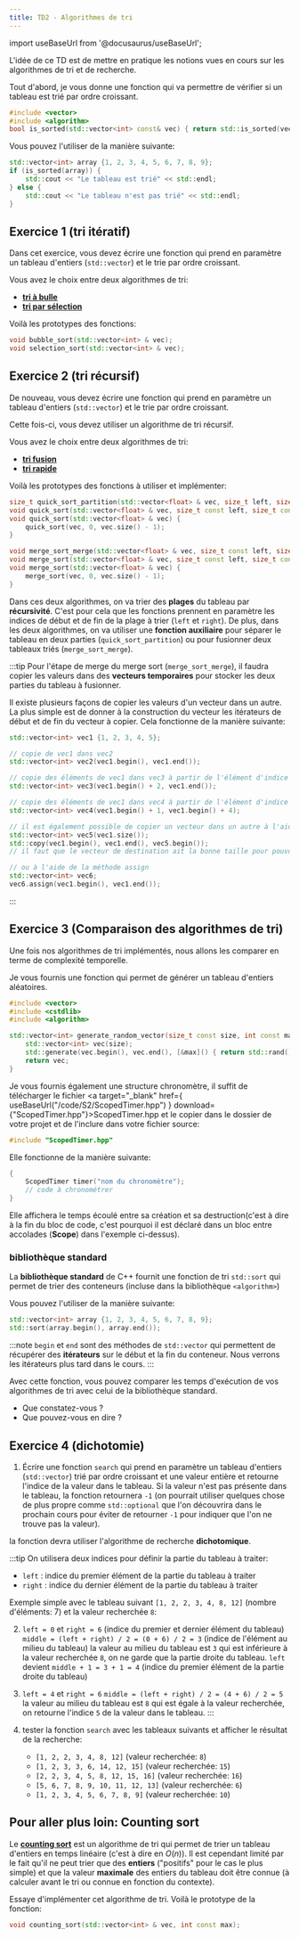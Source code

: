 ```yaml
---
title: TD2 - Algorithmes de tri
---
```


import useBaseUrl from '@docusaurus/useBaseUrl';

L'idée de ce TD est de mettre en pratique les notions vues en cours sur les algorithmes de tri et de recherche.

Tout d'abord, je vous donne une fonction qui va permettre de vérifier si un tableau est trié par ordre croissant.
```cpp
#include <vector>
#include <algorithm>
bool is_sorted(std::vector<int> const& vec) { return std::is_sorted(vec.begin(), vec.end()); }
```

Vous pouvez l'utiliser de la manière suivante:
```cpp
std::vector<int> array {1, 2, 3, 4, 5, 6, 7, 8, 9};
if (is_sorted(array)) {
    std::cout << "Le tableau est trié" << std::endl;
} else {
    std::cout << "Le tableau n'est pas trié" << std::endl;
}
```

## Exercice 1 (tri itératif)

Dans cet exercice, vous devez écrire une fonction qui prend en paramètre un tableau d'entiers (`std::vector`) et le trie par ordre croissant.

Vous avez le choix entre deux algorithmes de tri:
- [**tri à bulle**](/Lessons/S2/Sorting#tri-à-bulles-bubble-sort)
- [**tri par sélection**](/Lessons/S2/Sorting#tri-par-sélection-selection-sort)

Voilà les prototypes des fonctions:
```cpp
void bubble_sort(std::vector<int> & vec);
void selection_sort(std::vector<int> & vec);
```

## Exercice 2 (tri récursif)

De nouveau, vous devez écrire une fonction qui prend en paramètre un tableau d'entiers (`std::vector`) et le trie par ordre croissant.

Cette fois-ci, vous devez utiliser un algorithme de tri récursif.

Vous avez le choix entre deux algorithmes de tri:
- [**tri fusion**](/Lessons/S2/Sorting#tri-fusion-merge-sort)
- [**tri rapide**](/Lessons/S2/Sorting#tri-rapide-quick-sort)

Voilà les prototypes des fonctions à utiliser et implémenter:
```cpp
size_t quick_sort_partition(std::vector<float> & vec, size_t left, size_t right, size_t const pivot);
void quick_sort(std::vector<float> & vec, size_t const left, size_t const right);
void quick_sort(std::vector<float> & vec) {
    quick_sort(vec, 0, vec.size() - 1);
}

void merge_sort_merge(std::vector<float> & vec, size_t const left, size_t const middle, size_t const right);
void merge_sort(std::vector<float> & vec, size_t const left, size_t const right);
void merge_sort(std::vector<float> & vec) {
    merge_sort(vec, 0, vec.size() - 1);
}
```

Dans ces deux algorithmes, on va trier des **plages** du tableau par **récursivité**. C'est pour cela que les fonctions prennent en paramètre les indices de début et de fin de la plage à trier (`left` et `right`).
De plus, dans les deux algorithmes, on va utiliser une **fonction auxiliaire** pour séparer le tableau en deux parties (`quick_sort_partition`) ou pour fusionner deux tableaux triés (`merge_sort_merge`).


:::tip
Pour l'étape de merge du merge sort (`merge_sort_merge`), il faudra copier les valeurs dans des **vecteurs temporaires** pour stocker les deux parties du tableau à fusionner.

Il existe plusieurs façons de copier les valeurs d'un vecteur dans un autre. La plus simple est de donner à la construction du vecteur les itérateurs de début et de fin du vecteur à copier.
Cela fonctionne de la manière suivante:
```cpp
std::vector<int> vec1 {1, 2, 3, 4, 5};

// copie de vec1 dans vec2
std::vector<int> vec2(vec1.begin(), vec1.end());

// copie des éléments de vec1 dans vec3 à partir de l'élément d'indice 2
std::vector<int> vec3(vec1.begin() + 2, vec1.end());

// copie des éléments de vec1 dans vec4 à partir de l'élément d'indice 1 jusqu'à l'élément d'indice 3
std::vector<int> vec4(vec1.begin() + 1, vec1.begin() + 4);

// il est également possible de copier un vecteur dans un autre à l'aide de la fonction std::copy
std::vector<int> vec5(vec1.size());
std::copy(vec1.begin(), vec1.end(), vec5.begin());
// il faut que le vecteur de destination ait la bonne taille pour pouvoir copier les valeurs

// ou à l'aide de la méthode assign
std::vector<int> vec6;
vec6.assign(vec1.begin(), vec1.end());
```
:::

## Exercice 3 (Comparaison des algorithmes de tri)

Une fois nos algorithmes de tri implémentés, nous allons les comparer en terme de complexité temporelle.

Je vous fournis une fonction qui permet de générer un tableau d'entiers aléatoires.
```cpp
#include <vector>
#include <cstdlib>
#include <algorithm>

std::vector<int> generate_random_vector(size_t const size, int const max = 100) {
    std::vector<int> vec(size);
    std::generate(vec.begin(), vec.end(), [&max]() { return std::rand() % max;} );
    return vec;
}
```

Je vous fournis également une structure chronomètre, il suffit de  télécharger le fichier <a target="_blank" href={ useBaseUrl("/code/S2/ScopedTimer.hpp") } download={"ScopedTimer.hpp"}>ScopedTimer.hpp</a> et le copier dans le dossier de votre projet et de l'inclure dans votre fichier source:
```cpp
#include "ScopedTimer.hpp"
```
Elle fonctionne de la manière suivante:
```cpp
{
    ScopedTimer timer("nom du chronomètre");
    // code à chronométrer
}
```

Elle affichera le temps écoulé entre sa création et sa destruction(c'est à dire à la fin du bloc de code, c'est pourquoi il est déclaré dans un bloc entre accolades (**Scope**) dans l'exemple ci-dessus).

### bibliothèque standard

La **bibliothèque standard** de C++ fournit une fonction de tri `std::sort` qui permet de trier des conteneurs (incluse dans la bibliothèque `<algorithm>`)

Vous pouvez l'utiliser de la manière suivante:
```cpp
std::vector<int> array {1, 2, 3, 4, 5, 6, 7, 8, 9};
std::sort(array.begin(), array.end());
```

:::note
`begin` et `end` sont des méthodes de `std::vector` qui permettent de récupérer des **itérateurs** sur le début et la fin du conteneur.
Nous verrons les itérateurs plus tard dans le cours.
:::

Avec cette fonction, vous pouvez comparer les temps d'exécution de vos algorithmes de tri avec celui de la bibliothèque standard.

- Que constatez-vous ?
- Que pouvez-vous en dire ?


## Exercice 4 (dichotomie)

1. Écrire une fonction `search` qui prend en paramètre un tableau d'entiers (`std::vector`) trié par ordre croissant et une valeur entière et retourne l'indice de la valeur dans le tableau. Si la valeur n'est pas présente dans le tableau, la fonction retournera `-1` (on pourrait utiliser quelques chose de plus propre comme `std::optional` que l'on découvrira dans le prochain cours pour éviter de retourner `-1` pour indiquer que l'on ne trouve pas la valeur).

la fonction devra utiliser l'algorithme de recherche **dichotomique**.

:::tip
On utilisera deux indices pour définir la partie du tableau à traiter:
- `left` : indice du premier élément de la partie du tableau à traiter
- `right` : indice du dernier élément de la partie du tableau à traiter

Exemple simple avec le tableau suivant `[1, 2, 2, 3, 4, 8, 12]` (nombre d'éléments: 7) et la valeur recherchée `8`:

2. `left = 0` et `right = 6` (indice du premier et dernier élément du tableau)
    `middle = (left + right) / 2 = (0 + 6) / 2 = 3` (indice de l'élément au milieu du tableau)
    la valeur au milieu du tableau est `3` qui est inférieure à la valeur recherchée `8`, on ne garde que la partie droite du tableau.
    `left` devient `middle + 1 = 3 + 1 = 4` (indice du premier élément de la partie droite du tableau)
3. `left = 4` et `right = 6`
    `middle = (left + right) / 2 = (4 + 6) / 2 = 5`
    la valeur au milieu du tableau est `8` qui est égale à la valeur recherchée, on retourne l'indice `5` de la valeur dans le tableau.
:::

4. tester la fonction `search` avec les tableaux suivants et afficher le résultat de la recherche:
   - `[1, 2, 2, 3, 4, 8, 12]` (valeur recherchée: `8`)
   - `[1, 2, 3, 3, 6, 14, 12, 15]` (valeur recherchée: `15`)
   - `[2, 2, 3, 4, 5, 8, 12, 15, 16]` (valeur recherchée: `16`)
   - `[5, 6, 7, 8, 9, 10, 11, 12, 13]` (valeur recherchée: `6`)
   - `[1, 2, 3, 4, 5, 6, 7, 8, 9]` (valeur recherchée: `10`)

## Pour aller plus loin: Counting sort

Le [**counting sort**](/Lessons/S2/Sorting#tri-par-dénombrement-counting-sort) est un algorithme de tri qui permet de trier un tableau d'entiers en temps linéaire (c'est à dire en $O(n)$).
Il est cependant limité par le fait qu'il ne peut trier que des **entiers** ("positifs" pour le cas le plus simple) et que la valeur **maximale** des entiers du tableau doit être connue (à calculer avant le tri ou connue en fonction du contexte).

Essaye d'implémenter cet algorithme de tri.
Voilà le prototype de la fonction:
```cpp
void counting_sort(std::vector<int> & vec, int const max);
```